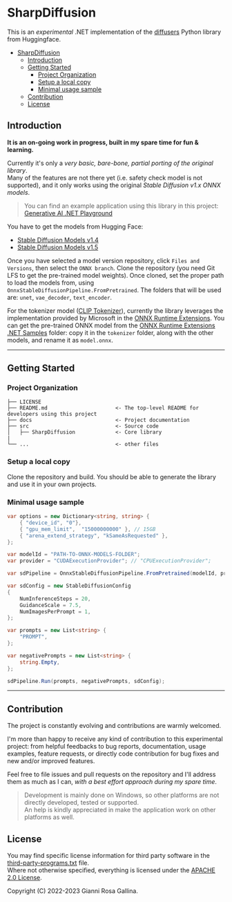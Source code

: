 # SharpDiffusion

This is an *experimental* .NET implementation of the [diffusers](https://github.com/huggingface/diffusers) Python library from Huggingface.

- [SharpDiffusion](#sharpdiffusion)
  - [Introduction](#introduction)
  - [Getting Started](#getting-started)
    - [Project Organization](#project-organization)
    - [Setup a local copy](#setup-a-local-copy)
    - [Minimal usage sample](#minimal-usage-sample)
  - [Contribution](#contribution)
  - [License](#license)

## Introduction

**It is an on-going work in progress, built in my spare time for fun & learning.**

Currently it's only a *very basic, bare-bone, partial porting of the original library*.  
Many of the features are not there yet (i.e. safety check model is not supported), and it only works using the original *Stable Diffusion v1.x ONNX models*.

> You can find an example application using this library in this project: [Generative AI .NET Playground](https://github.com/gianni-rg/gen-ai-net-playground)

You have to get the models from Hugging Face:

- [Stable Diffusion Models v1.4](https://huggingface.co/CompVis/stable-diffusion-v1-4)
- [Stable Diffusion Models v1.5](https://huggingface.co/runwayml/stable-diffusion-v1-5)

Once you have selected a model version repository, click `Files and Versions`, then select the `ONNX branch`. Clone the repository (you need Git LFS to get the pre-trained model weights). Once cloned, set the proper path to load the models from, using `OnnxStableDiffusionPipeline.FromPretrained`. The folders that will be used are: `unet`, `vae_decoder`, `text_encoder`.

For the tokenizer model ([CLIP Tokenizer](https://huggingface.co/docs/transformers/model_doc/clip)), currently the library leverages the implementation provided by Microsoft in the [ONNX Runtime Extensions](https://github.com/microsoft/onnxruntime-extensions). You can get the pre-trained ONNX model from the [ONNX Runtime Extensions .NET Samples](https://github.com/microsoft/onnxruntime-extensions/tree/main/tutorials/demo4dotnet/ClipTokenizerTest) folder: copy it in the `tokenizer` folder, along with the other models, and rename it as `model.onnx`.

---

## Getting Started

### Project Organization

    ├── LICENSE
    ├── README.md                      <- The top-level README for developers using this project
    ├── docs                           <- Project documentation
    ├── src                            <- Source code
    │   ├── SharpDiffusion             <- Core library
    |
    └── ...                            <- other files

### Setup a local copy

Clone the repository and build. You should be able to generate the library and use it in your own projects.

### Minimal usage sample

```csharp
var options = new Dictionary<string, string> {
    { "device_id", "0"},
    { "gpu_mem_limit",  "15000000000" }, // 15GB
    { "arena_extend_strategy", "kSameAsRequested" },
};

var modelId = "PATH-TO-ONNX-MODELS-FOLDER";
var provider = "CUDAExecutionProvider"; // "CPUExecutionProvider";

var sdPipeline = OnnxStableDiffusionPipeline.FromPretrained(modelId, provider: provider, sessionOptions: options);

var sdConfig = new StableDiffusionConfig
{
    NumInferenceSteps = 20,
    GuidanceScale = 7.5,
    NumImagesPerPrompt = 1,
};

var prompts = new List<string> {
    "PROMPT",
};

var negativePrompts = new List<string> {
    string.Empty,
};

sdPipeline.Run(prompts, negativePrompts, sdConfig);
```

---

## Contribution

The project is constantly evolving and contributions are warmly welcomed.

I'm more than happy to receive any kind of contribution to this experimental project: from helpful feedbacks to bug reports, documentation, usage examples, feature requests, or directly code contribution for bug fixes and new and/or improved features.

Feel free to file issues and pull requests on the repository and I'll address them as much as I can, *with a best effort approach during my spare time*.

> Development is mainly done on Windows, so other platforms are not directly developed, tested or supported.  
> An help is kindly appreciated in make the application work on other platforms as well.

## License

You may find specific license information for third party software in the [third-party-programs.txt](./third-party-programs.txt) file.  
Where not otherwise specified, everything is licensed under the [APACHE 2.0 License](./LICENSE).

Copyright (C) 2022-2023 Gianni Rosa Gallina.
